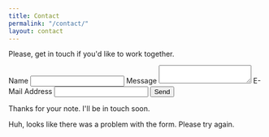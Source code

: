 ```yaml
---
title: Contact
permalink: "/contact/"
layout: contact
---
```


<div class="container narrow">
    <p id="contact-message">Please, get in touch if you'd like to work together.</p>
    <form id="contact-form" action="//formspree.io/laura@lauralechner.com"
                            method="POST">
        <label for="name">Name</label>
        <input type="text" name="name" id="name" required>
        <label for="message">Message</label>
        <textarea type="text" name="message" id="message" required></textarea>
        <label for="email">E-Mail Address</label>
        <input type="email" name="_replyto" id="email" required>
        <input type="hidden" name="_next" value="/#contact-form" />
        <input type="text" name="_gotcha" style="display:none" />
        <input type="submit" value="Send">
    </form>
    <div id="success">
        <p>Thanks for your note.  I'll be in touch soon.</p>
    </div>
    <div id="error">
        <p>Huh, looks like there was a problem with the form.  Please try again.</p>
    </div>
</div>
